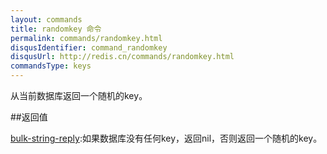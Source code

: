 ```yaml
---
layout: commands
title: randomkey 命令
permalink: commands/randomkey.html
disqusIdentifier: command_randomkey
disqusUrl: http://redis.cn/commands/randomkey.html
commandsType: keys
---
```


从当前数据库返回一个随机的key。

##返回值

[bulk-string-reply](/topics/protocol.html#bulk-string-reply):如果数据库没有任何key，返回nil，否则返回一个随机的key。